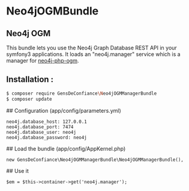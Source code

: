 # Neo4jOGMBundle


## Neo4j OGM

This bundle lets you use the Neo4j Graph Database REST API in your symfony3 applications.
It loads an "neo4j.manager" service which is a manager for [neo4j-php-ogm](https://github.com/graphaware/neo4j-php-ogm).

## Installation :
``` bash
$ composer require GensDeConfiance\Neo4jOGMManagerBundle
$ composer update
```

## Configuration (app/config/parameters.yml)
````
neo4j.database_host: 127.0.0.1
neo4j.database_port: 7474
neo4j.database_user: neo4j
neo4j.database_password: neo4j
````

## Load the bundle (app/config/AppKernel.php)
````
new GensDeConfiance\Neo4jOGMManagerBundle\Neo4jOGMManagerBundle(),
````

## Use it
````
$em = $this->container->get('neo4j.manager');
````
